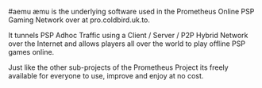 #aemu
æmu is the underlying software used in the Prometheus Online PSP Gaming Network over at pro.coldbird.uk.to.

It tunnels PSP Adhoc Traffic using a Client / Server / P2P Hybrid Network over the Internet and allows players all over the world to play offline PSP games online.

Just like the other sub-projects of the Prometheus Project its freely available for everyone to use, improve and enjoy at no cost.
